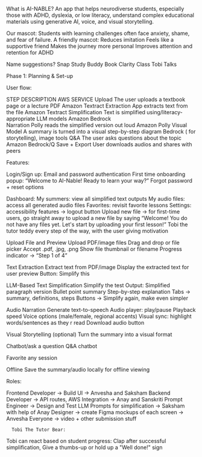 What is AI-NABLE? 
An app that helps neurodiverse students, especially those with ADHD, dyslexia, or low literacy, understand complex educational materials using generative AI, voice, and visual storytelling.

Our mascot: 
Students with learning challenges often face anxiety, shame, and fear of failure. A friendly mascot: 
Reduces imitation 
Feels like a supportive friend 
Makes the journey more personal 
Improves attention and retention for ADHD 

Name suggestions? 
Snap Study
Buddy Book 
Clarity Class
Tobi Talks 

Phase 1: Planning & Set-up 

User flow: 

STEP 
DESCRIPTION 
AWS SERVICE 
Upload 
The user uploads a textbook page or a lecture PDF 
Amazon Textract 
Extraction 
App extracts text from the file 
Amazon Textract 
Simplification 
Text is simplified using/literacy-appropriate LLM models 
Amazon Bedrock  
Narration 
Polly reads the simplified version out loud 
Amazon Polly 
Visual Model 
A summary is turned into a visual step-by-step diagram 
Bedrock ( for storytelling), image tools 
Q&A
The user asks questions about the topic 
Amazon Bedrock/Q
Save + Export 
User downloads audios and shares with peers 





Features: 

Login/Sign up: 
Email and password authentication 
First time onboarding popup: “Welcome to AI-Nable! Ready to learn your way?”
Forgot password + reset options 

Dashboard: 
My summers: view all simplified text outputs 
My audio files: access all generated audio files 
Favorites: revisit favorite lessons 
Settings: accessibility features → logout button 
Upload new file → for first-time users, go straight away to upload a new file by saying “Welcome! You do not have any files yet. Let's start by uploading your first lesson!” 
Tobi the tutor teddy every step of the way, with the user giving motivation 

Upload File and Preview 
Upload PDF/image files 
Drag and drop or file picker 
Accept .pdf, .jpg, .png
Show file thumbnail or filename 
Progress indicator → “Step 1 of 4” 

Text Extraction 
Extract text from PDF/image
Display the extracted text for user preview
 Button: Simplify this

LLM-Based Text Simplification 
Simplify the test 
Output: 
Simplified paragraph version 
Bullet point summary 
Step-by-step explanation 
Tabs → summary, definitions, steps 
Buttons → Simplify again, make even simpler 

Audio Narration 
Generate text-to-speech
Audio player: 
play/pause 
Playback speed
Voice options (male/female, regional accents) 
Visual sync: highlight words/sentences as they r read
Download audio button 

Visual Storytelling (optional) 
Turn the summary into a visual format 

Chatbot/ask a question 
Q&A chatbot 

Favorite any session 

Offline 
Save the summary/audio locally for offline viewing


Roles: 

Frontend Developer → Build UI  → Anvesha and Saksham 
Backend Developer → API routes, AWS Integration → Anay and Sanskriti
Prompt Engineer → Design and Test LLM Prompts for simplification → Saksham with help of Anay
Designer → create Figma mockups of each screen → Anvesha 
Everyone → video + other submission stuff 



      Tobi The Tutor Bear: 

Tobi can react based on student progress: Clap after successful simplification,  Give a thumbs-up or hold up a "Well done!" sign

